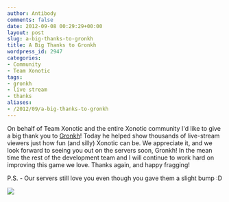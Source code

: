 ```yaml
---
author: Antibody
comments: false
date: 2012-09-08 00:29:29+00:00
layout: post
slug: a-big-thanks-to-gronkh
title: A Big Thanks to Gronkh
wordpress_id: 2947
categories:
- Community
- Team Xonotic
tags:
- gronkh
- live stream
- thanks
aliases:
- /2012/09/a-big-thanks-to-gronkh
---
```


On behalf of Team Xonotic and the entire Xonotic community I'd like to give a big thank you to [Gronkh](http://gronkh.de/)! Today he helped show thousands of live-stream viewers just how fun (and silly) Xonotic can be. We appreciate it, and we look forward to seeing you out on the servers soon, Gronkh! In the mean time the rest of the development team and I will continue to work hard on improving this game we love. Thanks again, and happy fragging!

P.S. - Our servers still love you even though you gave them a slight bump :D

 ![](/m/uploads/2012/09/traffic_spike.jpg)
